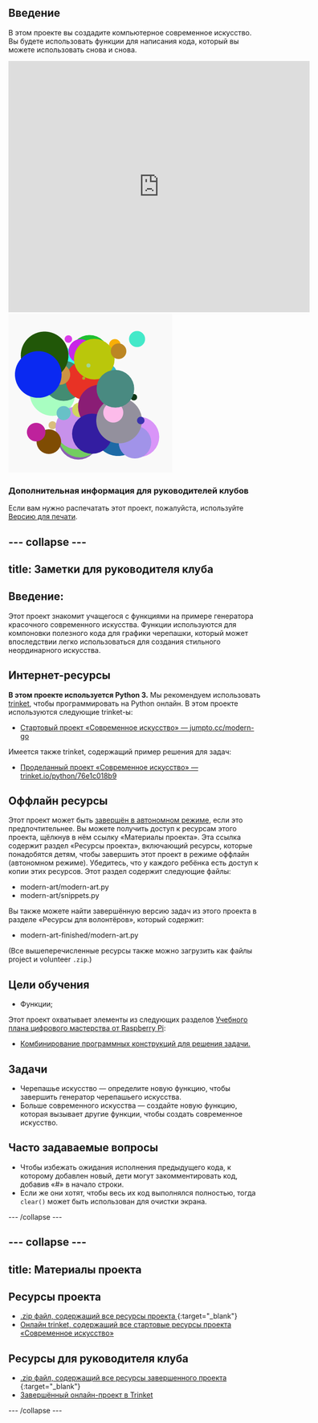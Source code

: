 ## Введение

В этом проекте вы создадите компьютерное современное искусство. Вы будете использовать функции для написания кода, который вы можете использовать снова и снова.

<div class="trinket">
  <iframe src="https://trinket.io/embed/python/47bbc2fc2b?outputOnly=true&start=result" width="600" height="500" frameborder="0" marginwidth="0" marginheight="0" allowfullscreen>
  </iframe>
  <img src="images/modern-finished.png">
</div>

### Дополнительная информация для руководителей клубов

Если вам нужно распечатать этот проект, пожалуйста, используйте [Версию для печати](https://projects.raspberrypi.org/ru-RU/projects/modern-art/print).

--- collapse ---
---
title: Заметки для руководителя клуба
---

## Введение:

Этот проект знакомит учащегося с функциями на примере генератора красочного современного искусства. Функции используются для компоновки полезного кода для графики черепашки, который может впоследствии легко использоваться для создания стильного неординарного искусства.

## Интернет-ресурсы

**В этом проекте используется Python 3.** Мы рекомендуем использовать [trinket](https://trinket.io/), чтобы программировать на Python онлайн. В этом проекте используются следующие trinket-ы:

* [Стартовый проект «Современное искусство» — jumpto.cc/modern-go](http://jumpto.cc/modern-go)

Имеется также trinket, содержащий пример решения для задач:

* [Проделанный проект «Современное искусство» — trinket.io/python/76e1c018b9](https://trinket.io/python/76e1c018b9)

## Оффлайн ресурсы

Этот проект может быть [завершён в автономном режиме](https://www.codeclubprojects.org/en-GB/resources/python-working-offline/), если это предпочтительнее. Вы можете получить доступ к ресурсам этого проекта, щёлкнув в нём ссылку «Материалы проекта». Эта ссылка содержит раздел «Ресурсы проекта», включающий ресурсы, которые понадобятся детям, чтобы завершить этот проект в режиме оффлайн (автономном режиме). Убедитесь, что у каждого ребёнка есть доступ к копии этих ресурсов. Этот раздел содержит следующие файлы:

* modern-art/modern-art.py
* modern-art/snippets.py

Вы также можете найти завершённую версию задач из этого проекта в разделе «Ресурсы для волонтёров», который содержит:

* modern-art-finished/modern-art.py

(Все вышеперечисленные ресурсы также можно загрузить как файлы project и volunteer `.zip`.)

## Цели обучения

* Функции;

Этот проект охватывает элементы из следующих разделов [Учебного плана цифрового мастерства от Raspberry Pi](http://rpf.io/curriculum):

* [Комбинирование программных конструкций для решения задачи.](https://www.raspberrypi.org/curriculum/programming/builder)

## Задачи

* Черепашье искусство — определите новую функцию, чтобы завершить генератор черепашьего искусства.
* Больше современного искусства — создайте новую функцию, которая вызывает другие функции, чтобы создать современное искусство.

## Часто задаваемые вопросы

* Чтобы избежать ожидания исполнения предыдущего кода, к которому добавлен новый, дети могут закомментировать код, добавив «#» в начало строки.
* Если же они хотят, чтобы весь их код выполнялся полностью, тогда `clear()` может быть использован для очистки экрана. 

--- /collapse ---

--- collapse ---
---
title: Материалы проекта
---

## Ресурсы проекта

* [.zip файл, содержащий все ресурсы проекта ](http://rpf.io/p/ru-RU/modern-art-go){:target="_blank"}
* [Онлайн trinket, содержащий все стартовые ресурсы проекта «Современное искусство»](http://jumpto.cc/modern-go)

## Ресурсы для руководителя клуба

* [.zip файл, содержащий все ресурсы завершенного проекта ](http://rpf.io/p/ru-RU/modern-art-get){:target="_blank"}
* [Завершённый онлайн-проект в Trinket](https://trinket.io/python/76e1c018b9)

--- /collapse ---